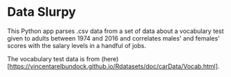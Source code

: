 # Data Slurpy

This Python app parses .csv data from a set of data about a vocabulary test given to adults between 1974 and 2016 and correlates males' and females' scores with the salary levels in a handful of jobs.

The vocabulary test data is from (here)[https://vincentarelbundock.github.io/Rdatasets/doc/carData/Vocab.html].
